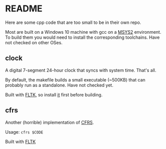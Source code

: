 # README

Here are some cpp code that are too small to be in their own repo.

Most are built on a Windows 10 machine with gcc on a [MSYS2](https://www.msys2.org/) environment. To build them you would need to install the corresponding toolchains. Have not checked on other OSes.

## clock

A digital 7-segment 24-hour clock that syncs with system time. That's all.

By default, the makefile builds a small executable (~500KB) that can probably run as a standalone. Have not checked yet.

Built with [FLTK](https://www.fltk.org/), so install [it](https://packages.msys2.org/base/mingw-w64-fltk) first before building.

## cfrs

Another (horrible) implementation of [CFRS](https://github.com/susam/cfrs).

Usage: `cfrs $CODE`

Built with [FLTK](https://www.fltk.org/)


